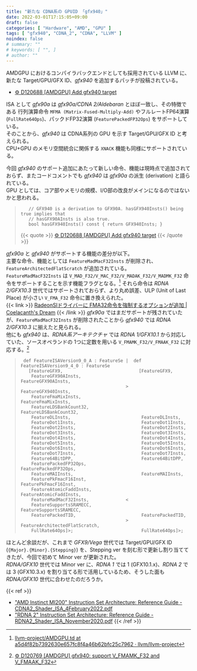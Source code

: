 ```yaml
---
title: "新たな CDNA系の GPUID 「gfx940」"
date: 2022-03-01T17:15:05+09:00
draft: false
categories: [ "Hardware", "AMD", "GPU" ]
tags: [ "gfx940", "CDNA_2", "CDNA", "LLVM" ]
noindex: false
# summary: ""
# keywords: [ "", ]
# author: ""
---
```


AMDGPU におけるコンパイラバックエンドとしても採用されている LLVM に、新たな Target/GPU/GFX ID、*gfx940* を追加するパッチが投稿されている。  

* [⚙ D120688 [AMDGPU] Add gfx940 target](https://reviews.llvm.org/D120688)

ISA として *gfx90a* は *gfx90a/CDNA 2/Aldebaran* とほぼ一致し、その特徴である 行列演算命令 `MFMA (Matrix-Fused-Multiply-Add)` やフルレートFP64演算 (`FullRate64Ops`)、パックドFP32演算 (`FeaturePackedFP32Ops`) をサポートしている。  
そのことから、*gfx940* は CDNA系列の GPU を示す Target/GPU/GFX ID と考えられる。  
CPU+GPU のメモリ空間統合に関係する `XNACK` 機能も同様にサポートされている。  

今回 *gfx940* のサポート追加にあたって新しい命令、機能は現時点で追加されておらず、またコードコメントでも *gfx940* は *gfx90a* の派生 (derivation) と語られている。  
GPU としては、コア部やメモリの規模、I/O部の改良がメインになるのではないかと思われる。  

 > 		  // GFX940 is a derivation to GFX90A. hasGFX940Insts() being true implies that
 > 		  // hasGFX90AInsts is also true.
 > 		  bool hasGFX940Insts() const { return GFX940Insts; }
 >
 > {{< quote >}} [⚙ D120688 [AMDGPU] Add gfx940 target](https://reviews.llvm.org/D120688) {{< /quote >}}

*gfx90a* と *gfx940* がサポートする機能の差分が以下。  
主要な命令、機能としては `FeatureMadMacF32Insts` が削除され、`FeatureArchitectedFlatScratch` が追加されている。  
`FeatureMadMacF32Insts` は `V_MAD_F32/V_MAC_F32/V_MADAK_F32/V_MADMK_F32` 命令をサポートすることを示す機能フラグとなる。[^mad-mac-flag] それら命令は *RDNA 2/GFX10.3* 世代ではサポートされておらず、より丸め誤差、ULP (Unit of Last Place) が小さい `V_FMA_F32` 命令に置き換えられた。  
{{< link >}} [RadeonSIドライバーに FMA32命令を強制するオプションが追加 | Coelacanth's Dream](/posts/2021/12/18/radeonsi-force-fma32/) {{< /link >}}
*gfx90a* ではまだサポートが残されていたが、`FeatureMadMacF32Insts` が削除されたことから *gfx940* では *RDNA 2/GFX10.3* に揃えたと見られる。  
他にも *gfx940* は、*RDNA系アーキテクチャ* では *RDNA 1/GFX10.1* から対応していた、ソースオペランドの 1つに定数を用いる `V_FMAMK_F32/V_FMAAK_F32` に対応する。[^fmamk_fmaak]  

[^fmamk_fmaak]: [⚙ D120769 [AMDGPU] gfx940: support V_FMAMK_F32 and V_FMAAK_F32](https://reviews.llvm.org/D120769)

[^mad-mac-flag]: [llvm-project/AMDGPU.td at a5d4f82b7392630e657fc8f4a46b62bfc25c7962 · llvm/llvm-project](https://github.com/llvm/llvm-project/blob/a5d4f82b7392630e657fc8f4a46b62bfc25c7962/llvm/lib/Target/AMDGPU/AMDGPU.td#L607-L611)

 > 		def FeatureISAVersion9_0_A : FeatureSe |  def FeatureISAVersion9_4_0 : FeatureSe
 > 		  [FeatureGFX9,                             [FeatureGFX9,
 > 		   FeatureGFX90AInsts,                       FeatureGFX90AInsts,
 > 		                                       >     FeatureGFX940Insts,
 > 		   FeatureFmaMixInsts,                       FeatureFmaMixInsts,
 > 		   FeatureLDSBankCount32,                    FeatureLDSBankCount32,
 > 		   FeatureDLInsts,                           FeatureDLInsts,
 > 		   FeatureDot1Insts,                         FeatureDot1Insts,
 > 		   FeatureDot2Insts,                         FeatureDot2Insts,
 > 		   FeatureDot3Insts,                         FeatureDot3Insts,
 > 		   FeatureDot4Insts,                         FeatureDot4Insts,
 > 		   FeatureDot5Insts,                         FeatureDot5Insts,
 > 		   FeatureDot6Insts,                         FeatureDot6Insts,
 > 		   FeatureDot7Insts,                         FeatureDot7Insts,
 > 		   Feature64BitDPP,                          Feature64BitDPP,
 > 		   FeaturePackedFP32Ops,                     FeaturePackedFP32Ops,
 > 		   FeatureMAIInsts,                          FeatureMAIInsts,
 > 		   FeaturePkFmacF16Inst,                     FeaturePkFmacF16Inst,
 > 		   FeatureAtomicFaddInsts,                   FeatureAtomicFaddInsts,
 > 		   FeatureMadMacF32Insts,              <
 > 		   FeatureSupportsSRAMECC,                   FeatureSupportsSRAMECC,
 > 		   FeaturePackedTID,                         FeaturePackedTID,
 > 		                                       >     FeatureArchitectedFlatScratch,
 > 		   FullRate64Ops]>;                          FullRate64Ops]>;

ほとんど余談だが、これまで *GFX9/Vega* 世代では Target/GPU/GFX ID (`{Major}.{Minor}.{Stepping}`) を、Stepping ver を刻む形で更新し割り当ててきたが、今回で初めて Minor ver が更新された。  
*RDNA/GFX10* 世代では Minor ver に、*RDNA 1* では 1 (GFX10.1.x)、*RDNA 2* では 3 (GFX10.3.x) を割り当てる形で活用しているため、そうした面も *RDNA/GFX10* 世代に合わせたのだろうか。  

{{< ref >}}
* ["AMD Instinct MI200" Instruction Set Architecture: Reference Guide - CDNA2_Shader_ISA_4February2022.pdf](https://developer.amd.com/wp-content/resources/CDNA2_Shader_ISA_4February2022.pdf)
* ["RDNA 2" Instruction Set Architecture: Reference Guide - RDNA2_Shader_ISA_November2020.pdf](https://developer.amd.com/wp-content/resources/RDNA2_Shader_ISA_November2020.pdf)
{{< /ref >}}

